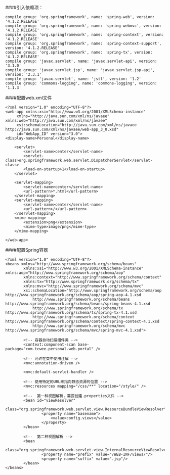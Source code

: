 ####引入依赖项：

	compile group: 'org.springframework', name: 'spring-web', version: '4.1.2.RELEASE'
    compile group: 'org.springframework', name: 'spring-webmvc', version: '4.1.2.RELEASE'
    compile group: 'org.springframework', name: 'spring-context', version: '4.1.2.RELEASE'
    compile group: 'org.springframework', name: 'spring-context-support', version: '4.1.2.RELEASE'
    compile group: 'org.springframework', name: 'spring-tx', version: '4.1.2.RELEASE'
    compile group: 'javax.servlet', name: 'javax.servlet-api', version: '3.1.0'
    compile group: 'javax.servlet.jsp', name: 'javax.servlet.jsp-api', version: '2.3.1'
    compile group: 'javax.servlet', name: 'jstl', version: '1.2'
    compile group: 'commons-logging', name: 'commons-logging', version: '1.1.3'


####配置web.xml文件

	<?xml version="1.0" encoding="UTF-8"?>
	<web-app xmlns:xsi="http://www.w3.org/2001/XMLSchema-instance"
         xmlns="http://java.sun.com/xml/ns/javaee" xmlns:web="http://java.sun.com/xml/ns/javaee"
         xsi:schemaLocation="http://java.sun.com/xml/ns/javaee http://java.sun.com/xml/ns/javaee/web-app_3_0.xsd"
         id="WebApp_ID" version="3.0">
    <display-name>Personal</display-name>

    	<servlet>
        	<servlet-name>center</servlet-name>
        	<servlet-class>org.springframework.web.servlet.DispatcherServlet</servlet-class>
        	<load-on-startup>1</load-on-startup>
    	</servlet>

    	<servlet-mapping>
        	<servlet-name>center</servlet-name>
        	<url-pattern>*.html</url-pattern>
    	</servlet-mapping>
    	<servlet-mapping>
        	<servlet-name>center</servlet-name>
        	<url-pattern>/</url-pattern>
    	</servlet-mapping>
    	<mime-mapping>
        	<extension>png</extension>
        	<mime-type>image/png</mime-type>
    	</mime-mapping>

	</web-app>


####配置Spring容器

	<?xml version="1.0" encoding="UTF-8"?>
	<beans xmlns="http://www.springframework.org/schema/beans"
       		xmlns:xsi="http://www.w3.org/2001/XMLSchema-instance" xmlns:aop="http://www.springframework.org/schema/aop"
       		xmlns:context="http://www.springframework.org/schema/context"
       		xmlns:tx="http://www.springframework.org/schema/tx"
       		xmlns:mvc="http://www.springframework.org/schema/mvc"
       		xsi:schemaLocation="http://www.springframework.org/schema/aop http://www.springframework.org/schema/aop/spring-aop-4.1.xsd
				http://www.springframework.org/schema/beans http://www.springframework.org/schema/beans/spring-beans-4.1.xsd
				http://www.springframework.org/schema/tx http://www.springframework.org/schema/tx/spring-tx-4.1.xsd
				http://www.springframework.org/schema/context http://www.springframework.org/schema/context/spring-context-4.1.xsd
				http://www.springframework.org/schema/mvc http://www.springframework.org/schema/mvc/spring-mvc-4.1.xsd">

			<!-- 容器自动扫描组件类 -->
    		<context:component-scan base-package="com.tcwee.personal.web.portal" />
    		
			<!-- 允许在类中使用注解 -->
			<mvc:annotation-driven />
    		
			<mvc:default-servlet-handler />
    
			<!-- 使用特定的URL来指向静态资源的位置 -->
			<mvc:resources mapping="/css/**" location="/style/" />

			<!--  第一种视图解析，需要创建.properties文件 -->
    		<bean id="viewResolver"
          		class="org.springframework.web.servlet.view.ResourceBundleViewResolver">
        			<property name="basename">
            			<value>config.views</value>
        			</property>
    		</bean>

			<!--  第二种视图解析 -->
			<bean 
				class="org.springframework.web.servlet.view.InternalResourceViewResolver">  
        			<property name="prefix" value="/WEB-INF/views/"/>  
        			<property name="suffix" value=".jsp"/>  
    		</bean> 
	</beans>